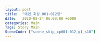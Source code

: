```yaml
---
layout: post
title:  "메인_회상_001~012장"
date:   2020-08-24 06:00:00 +0000
categories: Main
Tags: Story Main
SceneCode: ["scene_skip_cp001-012_q1_s10"]
---
```

